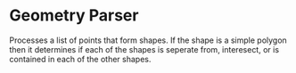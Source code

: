 Geometry Parser
===============

Processes a list of points that form shapes. If the shape is a simple polygon then it determines if each of the shapes is seperate from, interesect, or is contained in each of the other shapes.
